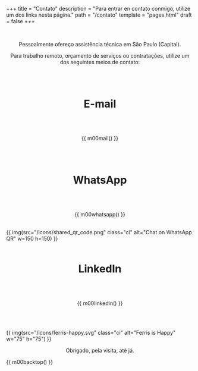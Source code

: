 +++
title = "Contato"
description = "Para entrar en contato conmigo, utilize um dos links nesta página."
path = "/contato"
template = "pages.html"
draft = false
+++

<br>
<p style="text-align: center;">Pessoalmente ofereço assistência técnica em São Paulo (Capital).</p>
<p style="text-align: center;">Para trabalho remoto, orçamento de serviços ou contratações, utilize um dos seguintes meios de contato:</p>
<br>
<br>
<h1 style="text-align: center;">E-mail</h1>
<br>
<br>
<p style="text-align: center;">
{{ m00mail()  }}
</p>
<br>
<br>
<h1 style="text-align: center;">WhatsApp</h1>

<br>
<br>
<p style="text-align: center;">
{{ m00whatsapp() }}
</p>
<br>
{{ img(src="/icons/shared_qr_code.png" class="ci" alt="Chat on WhatsApp QR" w=150 h=150) }}
<br>
<br>
<h1 style="text-align: center;">LinkedIn</h1>
<br>
<br>
<p style="text-align: center;">
{{ m00linkedin() }}
</p>
<br>
<br>

{{ img(src="/icons/ferris-happy.svg" class="ci" alt="Ferris is Happy" w="75" h="75") }}

<p style="text-align: center;">Obrigado, pela visita, até já.</p>

{{ m00backtop() }}
